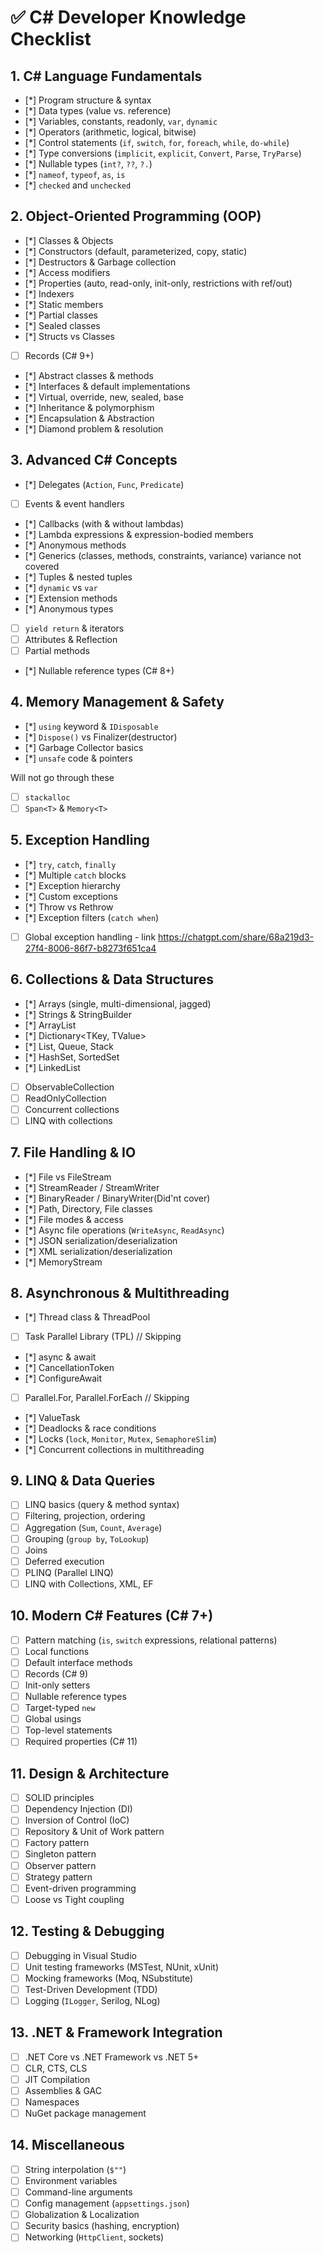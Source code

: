 # ✅ C# Developer Knowledge Checklist

## 1. C# Language Fundamentals
- [*] Program structure & syntax
- [*] Data types (value vs. reference)
- [*] Variables, constants, readonly, `var`, `dynamic`
- [*] Operators (arithmetic, logical, bitwise)
- [*] Control statements (`if`, `switch`, `for`, `foreach`, `while`, `do-while`)
- [*] Type conversions (`implicit`, `explicit`, `Convert`, `Parse`, `TryParse`)
- [*] Nullable types (`int?`, `??`, `?.`)
- [*] `nameof`, `typeof`, `as`, `is`
- [*] `checked` and `unchecked`

## 2. Object-Oriented Programming (OOP)
- [*] Classes & Objects
- [*] Constructors (default, parameterized, copy, static)
- [*] Destructors & Garbage collection
- [*] Access modifiers
- [*] Properties (auto, read-only, init-only, restrictions with ref/out)
- [*] Indexers
- [*] Static members
- [*] Partial classes
- [*] Sealed classes
- [*] Structs vs Classes
- [ ] Records (C# 9+)
- [*] Abstract classes & methods
- [*] Interfaces & default implementations
- [*] Virtual, override, new, sealed, base
- [*] Inheritance & polymorphism
- [*] Encapsulation & Abstraction
- [*] Diamond problem & resolution

## 3. Advanced C# Concepts
- [*] Delegates (`Action`, `Func`, `Predicate`)
- [ ] Events & event handlers
- [*] Callbacks (with & without lambdas)
- [*] Lambda expressions & expression-bodied members
- [*] Anonymous methods
- [*] Generics (classes, methods, constraints, variance) variance not covered
- [*] Tuples & nested tuples
- [*] `dynamic` vs `var`
- [*] Extension methods
- [*] Anonymous types
- [ ] `yield return` & iterators
- [ ] Attributes & Reflection
- [ ] Partial methods
- [*] Nullable reference types (C# 8+)

## 4. Memory Management & Safety
- [*] `using` keyword & `IDisposable`
- [*] `Dispose()` vs Finalizer(destructor)
- [*] Garbage Collector basics
- [*] `unsafe` code & pointers

Will not go through these
- [ ] `stackalloc`
- [ ] `Span<T>` & `Memory<T>`

## 5. Exception Handling
- [*] `try`, `catch`, `finally`
- [*] Multiple `catch` blocks
- [*] Exception hierarchy
- [*] Custom exceptions
- [*] Throw vs Rethrow
- [*] Exception filters (`catch when`)
- [ ] Global exception handling - link https://chatgpt.com/share/68a219d3-27f4-8006-86f7-b8273f651ca4

## 6. Collections & Data Structures
- [*] Arrays (single, multi-dimensional, jagged)
- [*] Strings & StringBuilder
- [*] ArrayList
- [*] Dictionary<TKey, TValue>
- [*] List<T>, Queue<T>, Stack<T>
- [*] HashSet<T>, SortedSet<T>
- [*] LinkedList<T>
- [ ] ObservableCollection<T>
- [ ] ReadOnlyCollection<T>
- [ ] Concurrent collections
- [ ] LINQ with collections

## 7. File Handling & IO
- [*] File vs FileStream
- [*] StreamReader / StreamWriter
- [*] BinaryReader / BinaryWriter(Did'nt cover)
- [*] Path, Directory, File classes
- [*] File modes & access
- [*] Async file operations (`WriteAsync`, `ReadAsync`)
- [*] JSON serialization/deserialization
- [*] XML serialization/deserialization
- [*] MemoryStream

## 8. Asynchronous & Multithreading
- [*] Thread class & ThreadPool
- [ ] Task Parallel Library (TPL) // Skipping 
- [*] async & await
- [*] CancellationToken
- [*] ConfigureAwait
- [ ] Parallel.For, Parallel.ForEach // Skipping 
- [*] ValueTask
- [*] Deadlocks & race conditions
- [*] Locks (`lock`, `Monitor`, `Mutex`, `SemaphoreSlim`)
- [*] Concurrent collections in multithreading

## 9. LINQ & Data Queries
- [ ] LINQ basics (query & method syntax)
- [ ] Filtering, projection, ordering
- [ ] Aggregation (`Sum`, `Count`, `Average`)
- [ ] Grouping (`group by`, `ToLookup`)
- [ ] Joins
- [ ] Deferred execution
- [ ] PLINQ (Parallel LINQ)
- [ ] LINQ with Collections, XML, EF

## 10. Modern C# Features (C# 7+)
- [ ] Pattern matching (`is`, `switch` expressions, relational patterns)
- [ ] Local functions
- [ ] Default interface methods
- [ ] Records (C# 9)
- [ ] Init-only setters
- [ ] Nullable reference types
- [ ] Target-typed `new`
- [ ] Global usings
- [ ] Top-level statements
- [ ] Required properties (C# 11)

## 11. Design & Architecture
- [ ] SOLID principles
- [ ] Dependency Injection (DI)
- [ ] Inversion of Control (IoC)
- [ ] Repository & Unit of Work pattern
- [ ] Factory pattern
- [ ] Singleton pattern
- [ ] Observer pattern
- [ ] Strategy pattern
- [ ] Event-driven programming
- [ ] Loose vs Tight coupling

## 12. Testing & Debugging
- [ ] Debugging in Visual Studio
- [ ] Unit testing frameworks (MSTest, NUnit, xUnit)
- [ ] Mocking frameworks (Moq, NSubstitute)
- [ ] Test-Driven Development (TDD)
- [ ] Logging (`ILogger`, Serilog, NLog)

## 13. .NET & Framework Integration
- [ ] .NET Core vs .NET Framework vs .NET 5+
- [ ] CLR, CTS, CLS
- [ ] JIT Compilation
- [ ] Assemblies & GAC
- [ ] Namespaces
- [ ] NuGet package management

## 14. Miscellaneous
- [ ] String interpolation (`$""`)
- [ ] Environment variables
- [ ] Command-line arguments
- [ ] Config management (`appsettings.json`)
- [ ] Globalization & Localization
- [ ] Security basics (hashing, encryption)
- [ ] Networking (`HttpClient`, sockets)
